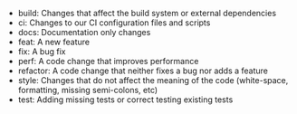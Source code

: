 *   build: Changes that affect the build system or external dependencies
*   ci: Changes to our CI configuration files and scripts
*   docs: Documentation only changes
*   feat: A new feature
*   fix: A bug fix
*   perf: A code change that improves performance
*   refactor: A code change that neither fixes a bug nor adds a feature
*   style: Changes that do not affect the meaning of the code (white-space, formatting, missing semi-colons, etc)
*   test: Adding missing tests or correct testing existing tests
